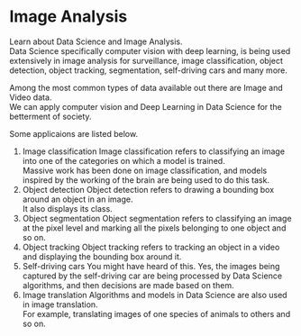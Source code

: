 # Image Analysis

Learn about Data Science and Image Analysis.  
 Data Science specifically computer vision with deep learning, is being used extensively in image analysis for surveillance, image classification, object detection, object tracking, segmentation, self-driving cars and many more.

Among the most common types of data available out there are Image and Video data.  
We can apply computer vision and Deep Learning in Data Science for the betterment of society.

Some applicaions are listed below.

1. Image classification
   Image classification refers to classifying an image into one of the categories on which a model is trained.  
   Massive work has been done on image classification, and models inspired by the working of the brain are being used to do this task.
2. Object detection
   Object detection refers to drawing a bounding box around an object in an image.  
   It also displays its class.
3. Object segmentation
   Object segmentation refers to classifying an image at the pixel level and marking all the pixels belonging to one object and so on.
4. Object tracking
   Object tracking refers to tracking an object in a video and displaying the bounding box around it.
5. Self-driving cars
   You might have heard of this. Yes, the images being captured by the self-driving car are being processed by Data Science algorithms, and then decisions are made based on them.
6. Image translation
   Algorithms and models in Data Science are also used in image translation.  
    For example, translating images of one species of animals to others and so on.
